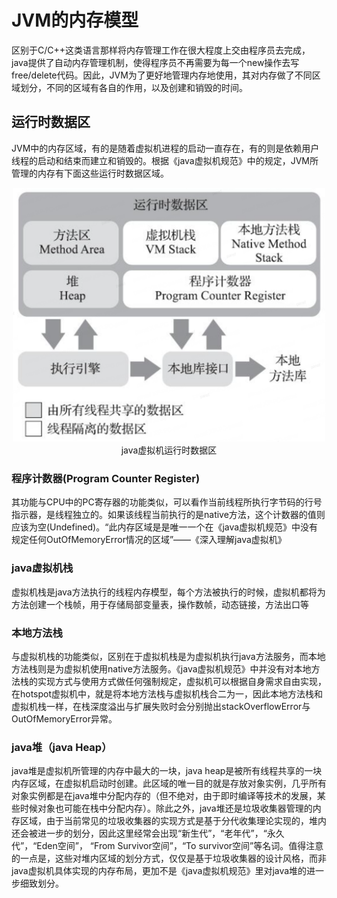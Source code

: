 # JVM的内存模型

区别于C/C++这类语言那样将内存管理工作在很大程度上交由程序员去完成，java提供了自动内存管理机制，使得程序员不再需要为每一个new操作去写free/delete代码。因此，JVM为了更好地管理内存地使用，其对内存做了不同区域划分，不同的区域有各自的作用，以及创建和销毁的时间。

## 运行时数据区
JVM中的内存区域，有的是随着虚拟机进程的启动一直存在，有的则是依赖用户线程的启动和结束而建立和销毁的。根据《java虚拟机规范》中的规定，JVM所管理的内存有下面这些运行时数据区域。
<p align='center'>
<img src='./imgs/JVM_MEMORY_MODULE.png' width='500'/></br>
java虚拟机运行时数据区
</p>


### 程序计数器(Program Counter Register)
其功能与CPU中的PC寄存器的功能类似，可以看作当前线程所执行字节码的行号指示器，是线程独立的。如果该线程当前执行的是native方法，这个计数器的值则应该为空(Undefined)。“此内存区域是是唯一一个在《java虚拟机规范》中没有规定任何OutOfMemoryError情况的区域”——《深入理解java虚拟机》

### java虚拟机栈
虚拟机栈是java方法执行的线程内存模型，每个方法被执行的时候，虚拟机都将为方法创建一个栈帧，用于存储局部变量表，操作数帧，动态链接，方法出口等

### 本地方法栈
与虚拟机栈的功能类似，区别在于虚拟机栈是为虚拟机执行java方法服务，而本地方法栈则是为虚拟机使用native方法服务。《java虚拟机规范》中并没有对本地方法栈的实现方式与使用方式做任何强制规定，虚拟机可以根据自身需求自由实现，在hotspot虚拟机中，就是将本地方法栈与虚拟机栈合二为一，因此本地方法栈和虚拟机栈一样，在栈深度溢出与扩展失败时会分别抛出stackOverflowError与OutOfMemoryError异常。

### java堆（java Heap）
java堆是虚拟机所管理的内存中最大的一块，java heap是被所有线程共享的一块内存区域，在虚拟机启动时创建。此区域的唯一目的就是存放对象实例，几乎所有对象实例都是在java堆中分配内存的（但不绝对，由于即时编译等技术的发展，某些时候对象也可能在栈中分配内存）。除此之外，java堆还是垃圾收集器管理的内存区域，由于当前常见的垃圾收集器的实现方式是基于分代收集理论实现的，堆内还会被进一步的划分，因此这里经常会出现“新生代”，“老年代”，“永久代”，“Eden空间”， “From Survivor空间”，“To survivor空间”等名词。值得注意的一点是，这些对堆内区域的划分方式，仅仅是基于垃圾收集器的设计风格，而非java虚拟机具体实现的内存布局，更加不是《java虚拟机规范》里对java堆的进一步细致划分。
 

